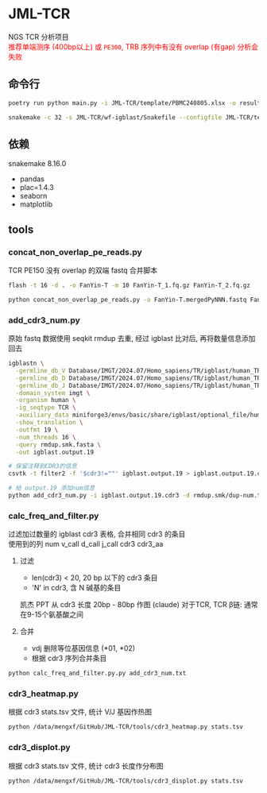 # JML-TCR

NGS TCR 分析项目  
<font color=red>推荐单端测序 (400bp以上) 或 `PE300`, TRB 序列中有没有 overlap (有gap) 分析会失败</font>  

## 命令行

```bash
poetry run python main.py -i JML-TCR/template/PBMC240805.xlsx -o result/240809_PBMC240805

snakemake -c 32 -s JML-TCR/wf-igblast/Snakefile --configfile JML-TCR/template/snakemake_config.yaml
```

## 依赖

snakemake 8.16.0

- pandas
- plac=1.4.3
- seaborn
- matplotlib

## tools

### concat_non_overlap_pe_reads.py

TCR PE150 没有 overlap 的双端 fastq 合并脚本

  ```bash
  flash -t 16 -d . -o FanYin-T -m 10 FanYin-T_1.fq.gz FanYin-T_2.fq.gz
  
  python concat_non_overlap_pe_reads.py -o FanYin-T.mergedPyNNN.fastq FanYin-T.notCombined_1.fastq FanYin-T.notCombined_2.fastq
  ```

### add_cdr3_num.py

原始 fastq 数据使用 seqkit rmdup 去重, 经过 igblast 比对后, 再将数量信息添加回去

  ```bash
  igblastn \
    -germline_db_V Database/IMGT/2024.07/Homo_sapiens/TR/igblast/human_TRBV.fa \
    -germline_db_D Database/IMGT/2024.07/Homo_sapiens/TR/igblast/human_TRBD.fa \
    -germline_db_J Database/IMGT/2024.07/Homo_sapiens/TR/igblast/human_TRBJ.fa \
    -domain_system imgt \
    -organism human \
    -ig_seqtype TCR \
    -auxiliary_data miniforge3/envs/basic/share/igblast/optional_file/human_gl.aux \
    -show_translation \
    -outfmt 19 \
    -num_threads 16 \
    -query rmdup.smk.fasta \
    -out igblast.output.19

  # 保留注释到CDR3的信息
  csvtk -t filter2 -f '$cdr3!=""' igblast.output.19 > igblast.output.19.cdr3
  
  # 给 output.19 添加num信息
  python add_cdr3_num.py -i igblast.output.19.cdr3 -d rmdup.smk/dup-num.txt
  ```

### calc_freq_and_filter.py

过滤加过数量的 igblast cdr3 表格, 合并相同 cdr3 的条目  
使用到的列 num v_call d_call j_call cdr3 cdr3_aa

1. 过滤
    - len(cdr3) < 20, 20 bp 以下的 cdr3 条目
    - 'N' in cdr3, 含 N 碱基的条目

   凯杰 PPT 从 cdr3 长度 20bp - 80bp 作图
   (claude) 对于TCR, TCR β链: 通常在9-15个氨基酸之间
2. 合并
    - vdj 删除等位基因信息 (\*01, \*02)
    - 根据 cdr3 序列合并条目

```bash
python calc_freq_and_filter.py.py add_cdr3_num.txt
```

### cdr3_heatmap.py

根据 cdr3 stats.tsv 文件, 统计 V/J 基因作热图

```bash
python /data/mengxf/GitHub/JML-TCR/tools/cdr3_heatmap.py stats.tsv
```

### cdr3_displot.py

根据 cdr3 stats.tsv 文件, 统计 cdr3 长度作分布图

```bash
python /data/mengxf/GitHub/JML-TCR/tools/cdr3_displot.py stats.tsv
```
